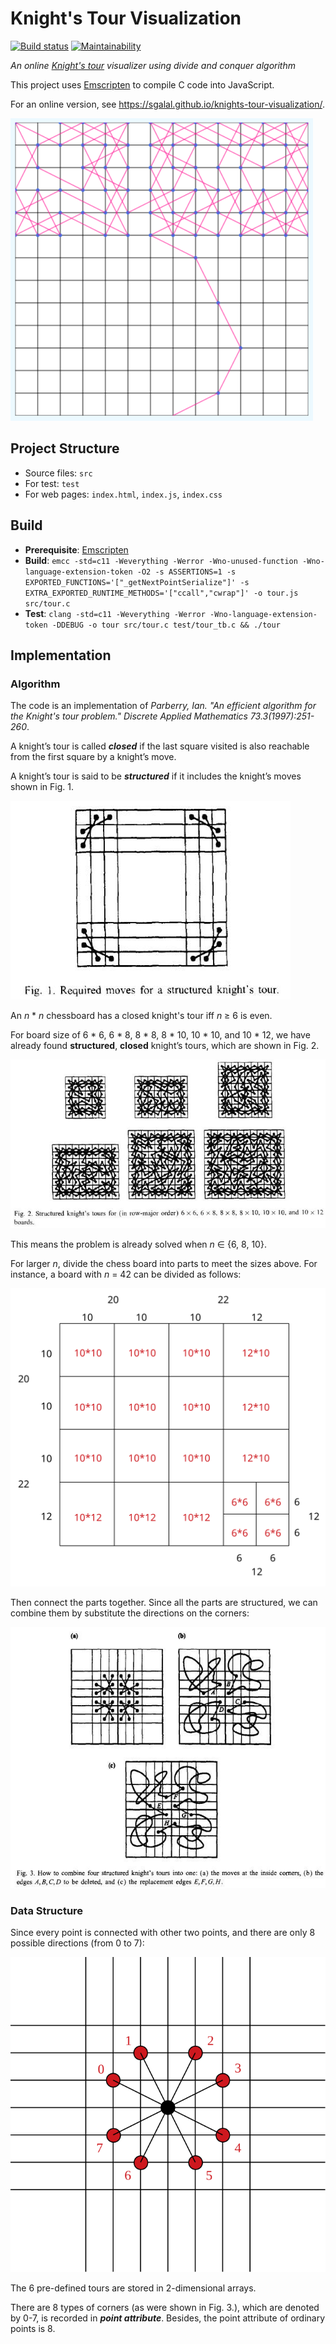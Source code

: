 # Knight's Tour Visualization

[![Build status](https://ci.appveyor.com/api/projects/status/a3t55hc7dcxlwlg2?svg=true)](https://ci.appveyor.com/project/chromezh/knights-tour-visualization) [![Maintainability](https://api.codeclimate.com/v1/badges/31c1219b5c34c6108000/maintainability)](https://codeclimate.com/github/sgalal/knights-tour-visualization/maintainability)

_An online [Knight's tour](https://en.wikipedia.org/wiki/Knight%27s_tour) visualizer using divide and conquer algorithm_

This project uses [Emscripten](http://kripken.github.io/emscripten-site/) to compile C code into JavaScript.

For an online version, see <https://sgalal.github.io/knights-tour-visualization/>.

![Knight's Tour on a 14\*14 board](demo/demo.png)

## Project Structure

* Source files: `src`
* For test: `test`
* For web pages: `index.html`, `index.js`, `index.css`

## Build

* **Prerequisite**: [Emscripten](http://kripken.github.io/emscripten-site/)
* **Build**: `emcc -std=c11 -Weverything -Werror -Wno-unused-function -Wno-language-extension-token -O2 -s ASSERTIONS=1 -s EXPORTED_FUNCTIONS='["_getNextPointSerialize"]' -s EXTRA_EXPORTED_RUNTIME_METHODS='["ccall","cwrap"]' -o tour.js src/tour.c`
* **Test**: `clang -std=c11 -Weverything -Werror -Wno-language-extension-token -DDEBUG -o tour src/tour.c test/tour_tb.c && ./tour`

## Implementation

### Algorithm

The code is an implementation of _Parberry, Ian. "An efficient algorithm for the Knight's tour problem." Discrete Applied Mathematics 73.3(1997):251-260_.

A knight’s tour is called _**closed**_ if the last square visited is also reachable from the first square by a knight’s move.

A knight’s tour is said to be _**structured**_ if it includes the knight’s moves shown in Fig. 1.

![Fig. 1. Required moves for a structured knight's tour.](demo/Fig1.jpg)

An _n_ \* _n_ chessboard has a closed knight's tour iff _n_ ≥ 6 is even.

For board size of 6 \* 6, 6 \* 8, 8 \* 8, 8 \* 10, 10 \* 10, and 10 \* 12, we have already found **structured**, **closed** knight’s tours, which are shown in Fig. 2.

![Fig. 2. Structured knight’s tours for (in row-major order) 6 x 6, 6 x 8, 8 x 8, 8 x 10, 10 x 10, and 10 x 12 boards.](demo/Fig2.jpg)

This means the problem is already solved when _n_ ∈ {6, 8, 10}.

For larger _n_, divide the chess board into parts to meet the sizes above. For instance, a board with _n_ = 42 can be divided as follows:

![Divide example](demo/divide_example.svg)

Then connect the parts together. Since all the parts are structured, we can combine them by substitute the directions on the corners:

![Fig. 3. How to combine four structured knight’s tours into one.](demo/Fig3.jpg)

### Data Structure

Since every point is connected with other two points, and there are only 8 possible directions (from 0 to 7):

![8 directions](demo/direction.svg)

The 6 pre-defined tours are stored in 2-dimensional arrays.

There are 8 types of corners (as were shown in Fig. 3.), which are denoted by 0-7, is recorded in _**point attribute**_. Besides, the point attribute of ordinary points is 8.
